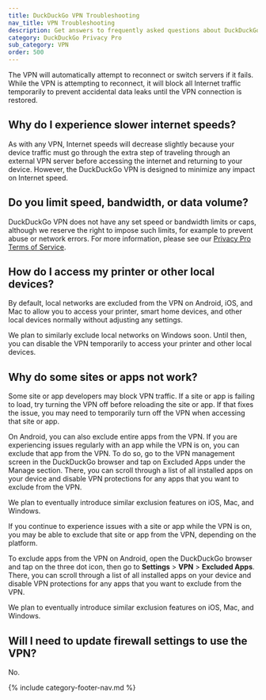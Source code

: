 ```yaml
---
title: DuckDuckGo VPN Troubleshooting
nav_title: VPN Troubleshooting
description: Get answers to frequently asked questions about DuckDuckGo VPN, which gives you an extra layer of protection online, hiding your location and IP address from the sites you visit.
category: DuckDuckGo Privacy Pro
sub_category: VPN
order: 500
---
```


The VPN will automatically attempt to reconnect or switch servers if it fails. While the VPN is attempting to reconnect, it will block all Internet traffic temporarily to prevent accidental data leaks until the VPN connection is restored.

## Why do I experience slower internet speeds?

As with any VPN, Internet speeds will decrease slightly because your device traffic must go through the extra step of traveling through an external VPN server before accessing the internet and returning to your device. However, the DuckDuckGo VPN is designed to minimize any impact on Internet speed.

## Do you limit speed, bandwidth, or data volume?

DuckDuckGo VPN does not have any set speed or bandwidth limits or caps, although we reserve the right to impose such limits, for example to prevent abuse or network errors. For more information, please see our [Privacy Pro Terms of Service](https://duckduckgo.com/pro/privacy-terms).

## How do I access my printer or other local devices?

By default, local networks are excluded from the VPN on Android, iOS, and Mac to allow you to access your printer, smart home devices, and other local devices normally without adjusting any settings.

We plan to similarly exclude local networks on Windows soon. Until then, you can disable the VPN temporarily to access your printer and other local devices.

## Why do some sites or apps not work?

Some site or app developers may block VPN traffic. If a site or app is failing to load, try turning the VPN off before reloading the site or app. If that fixes the issue, you may need to temporarily turn off the VPN when accessing that site or app.

On Android, you can also exclude entire apps from the VPN. If you are experiencing issues regularly with an app while the VPN is on, you can exclude that app from the VPN. To do so, go to the VPN management screen in the DuckDuckGo browser and tap on Excluded Apps under the Manage section. There, you can scroll through a list of all installed apps on your device and disable VPN protections for any apps that you want to exclude from the VPN.

We plan to eventually introduce similar exclusion features on iOS, Mac, and Windows.

If you continue to experience issues with a site or app while the VPN is on, you may be able to exclude that site or app from the VPN, depending on the platform.

To exclude apps from the VPN on Android, open the DuckDuckGo browser and tap on the three dot icon, then go to **Settings** > **VPN** > **Excluded Apps**. There, you can scroll through a list of all installed apps on your device and disable VPN protections for any apps that you want to exclude from the VPN.

We plan to eventually introduce similar exclusion features on iOS, Mac, and Windows.

## Will I need to update firewall settings to use the VPN?

No.

{% include category-footer-nav.md %}
